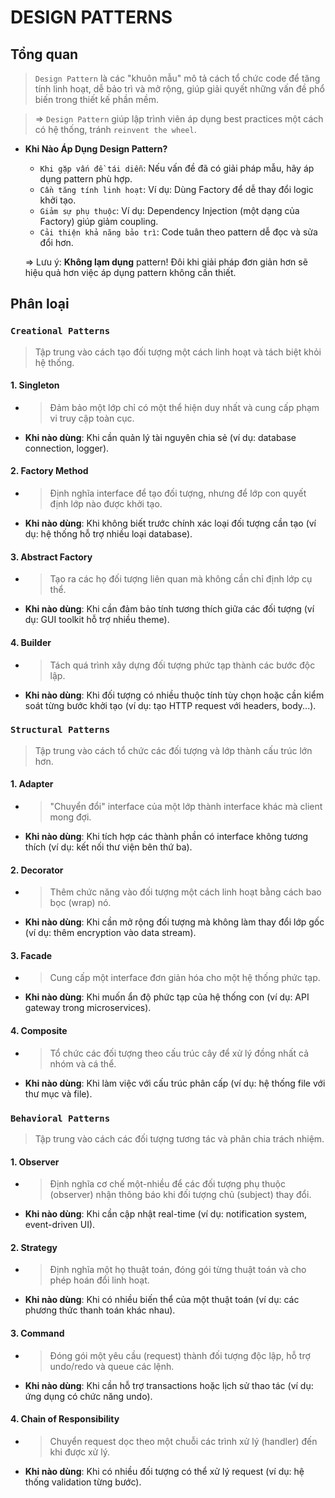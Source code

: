 # DESIGN PATTERNS

## Tổng quan

> `Design Pattern` là các "khuôn mẫu" mô tả cách tổ chức code để tăng tính linh hoạt, dễ bảo trì và mở rộng, giúp giải quyết những vấn đề phổ biến trong thiết kế phần mềm.

> => `Design Pattern` giúp lập trình viên áp dụng best practices một cách có hệ thống, tránh `reinvent the wheel`.

-   **Khi Nào Áp Dụng Design Pattern?**

    -   `Khi gặp vấn đề tái diễn`: Nếu vấn đề đã có giải pháp mẫu, hãy áp dụng pattern phù hợp.
    -   `Cần tăng tính linh hoạt`: Ví dụ: Dùng Factory để dễ thay đổi logic khởi tạo.
    -   `Giảm sự phụ thuộc`: Ví dụ: Dependency Injection (một dạng của Factory) giúp giảm coupling.
    -   `Cải thiện khả năng bảo trì`: Code tuân theo pattern dễ đọc và sửa đổi hơn.

    => Lưu ý: **Không lạm dụng** pattern! Đôi khi giải pháp đơn giản hơn sẽ hiệu quả hơn việc áp dụng pattern không cần thiết.

## Phân loại

### `Creational Patterns`

> Tập trung vào cách tạo đối tượng một cách linh hoạt và tách biệt khỏi hệ thống.

#### **1. Singleton**

-   > Đảm bảo một lớp chỉ có một thể hiện duy nhất và cung cấp phạm vi truy cập toàn cục.
-   **Khi nào dùng**: Khi cần quản lý tài nguyên chia sẻ (ví dụ: database connection, logger).

#### **2. Factory Method**

-   > Định nghĩa interface để tạo đối tượng, nhưng để lớp con quyết định lớp nào được khởi tạo.
-   **Khi nào dùng**: Khi không biết trước chính xác loại đối tượng cần tạo (ví dụ: hệ thống hỗ trợ nhiều loại database).

#### **3. Abstract Factory**

-   > Tạo ra các họ đối tượng liên quan mà không cần chỉ định lớp cụ thể.
-   **Khi nào dùng**: Khi cần đảm bảo tính tương thích giữa các đối tượng (ví dụ: GUI toolkit hỗ trợ nhiều theme).

#### **4. Builder**

-   > Tách quá trình xây dựng đối tượng phức tạp thành các bước độc lập.
-   **Khi nào dùng**: Khi đối tượng có nhiều thuộc tính tùy chọn hoặc cần kiểm soát từng bước khởi tạo (ví dụ: tạo HTTP request với headers, body...).

### `Structural Patterns`

> Tập trung vào cách tổ chức các đối tượng và lớp thành cấu trúc lớn hơn.

#### **1. Adapter**

-   > "Chuyển đổi" interface của một lớp thành interface khác mà client mong đợi.
-   **Khi nào dùng**: Khi tích hợp các thành phần có interface không tương thích (ví dụ: kết nối thư viện bên thứ ba).

#### **2. Decorator**

-   > Thêm chức năng vào đối tượng một cách linh hoạt bằng cách bao bọc (wrap) nó.
-   **Khi nào dùng**: Khi cần mở rộng đối tượng mà không làm thay đổi lớp gốc (ví dụ: thêm encryption vào data stream).

#### **3. Facade**

-   > Cung cấp một interface đơn giản hóa cho một hệ thống phức tạp.
-   **Khi nào dùng**: Khi muốn ẩn độ phức tạp của hệ thống con (ví dụ: API gateway trong microservices).

#### **4. Composite**

-   > Tổ chức các đối tượng theo cấu trúc cây để xử lý đồng nhất cả nhóm và cá thể.
-   **Khi nào dùng**: Khi làm việc với cấu trúc phân cấp (ví dụ: hệ thống file với thư mục và file).

### `Behavioral Patterns`

> Tập trung vào cách các đối tượng tương tác và phân chia trách nhiệm.

#### **1. Observer**

-   > Định nghĩa cơ chế một-nhiều để các đối tượng phụ thuộc (observer) nhận thông báo khi đối tượng chủ (subject) thay đổi.
-   **Khi nào dùng**: Khi cần cập nhật real-time (ví dụ: notification system, event-driven UI).

#### **2. Strategy**

-   > Định nghĩa một họ thuật toán, đóng gói từng thuật toán và cho phép hoán đổi linh hoạt.
-   **Khi nào dùng**: Khi có nhiều biến thể của một thuật toán (ví dụ: các phương thức thanh toán khác nhau).

#### **3. Command**

-   > Đóng gói một yêu cầu (request) thành đối tượng độc lập, hỗ trợ undo/redo và queue các lệnh.
-   **Khi nào dùng**: Khi cần hỗ trợ transactions hoặc lịch sử thao tác (ví dụ: ứng dụng có chức năng undo).

#### **4. Chain of Responsibility**

-   > Chuyển request dọc theo một chuỗi các trình xử lý (handler) đến khi được xử lý.
-   **Khi nào dùng**: Khi có nhiều đối tượng có thể xử lý request (ví dụ: hệ thống validation từng bước).
